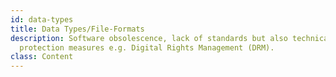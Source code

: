 ```yaml
---
id: data-types
title: Data Types/File-Formats
description: Software obsolescence, lack of standards but also technical
  protection measures e.g. Digital Rights Management (DRM).
class: Content
---
```

